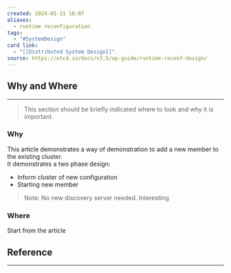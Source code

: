```yaml
---
created: 2024-01-31 16:07
aliases:
  - runtime reconfiguration
tags:
  - "#SystemDesign"
card link:
  - "[[Distributed System Design]]"
source: https://etcd.io/docs/v3.5/op-guide/runtime-reconf-design/
---
```

## Why and Where
---
> This section should be briefly indicated where to look and why it is important.

### Why

This article demonstrates a way of demonstration to add a new member to the existing cluster.  
It demonstrates a two phase design:

- Inform cluster of new configuration
- Starting new member

> Note: No new discovery server needed. Interesting

### Where

Start from the article

## Reference
---
